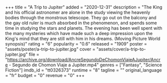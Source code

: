 +++
title = "A Trip to Jupiter"
added = "2020-12-31"
description = "The King and his official astronomer are alone in the study viewing the heavenly bodies through the monstrous telescope. They go out on the balcony and the gay old ruler is much absorbed in the phenomenon, and spends some time in studying the stars and planets. The evening has been well spent with the many mysteries which have made such a deep impression upon the King's mind that they are still with him in his dreams. (Moving Picture World synopsis)"
rating = "6"
popularity = "0.6"
released = "1909"
poster = "assets/poster/a-trip-to-jupiter.jpg"
cover = "assets/cover/a-trip-to-jupiter.jpg"
file = "https://archive.org/download/AncreSegundoDeChomonViajeAJupiter/Ancre - Segundo de Chomon  Viaje a Jupiter.mp4"
genres = ["Fantasy", "Science Fiction"]
imdb_id = "tt0326373"
runtime = "8"
tagline = ""
original_language = "fr"
budget = "0"
revenue = "0"
+++
